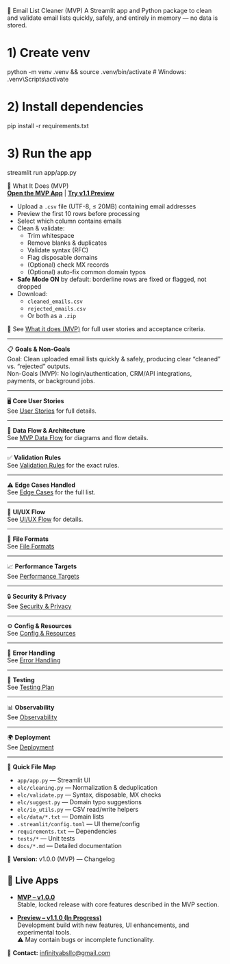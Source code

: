 📧 Email List Cleaner (MVP)
A Streamlit app and Python package to clean and validate email lists quickly, safely, and entirely in memory — no data is stored.

# 1) Create venv
python -m venv .venv && source .venv/bin/activate  # Windows: .venv\Scripts\activate

# 2) Install dependencies
pip install -r requirements.txt

# 3) Run the app
streamlit run app/app.py

🎯 What It Does (MVP)  
[**Open the MVP App**](https://email-list-cleaner-v1-0-0-mvp.streamlit.app/) | [**Try v1.1 Preview**](https://email-list-cleaner-v1-1-preview.streamlit.app/)


- Upload a `.csv` file (UTF-8, ≤ 20MB) containing email addresses  
- Preview the first 10 rows before processing  
- Select which column contains emails  
- Clean & validate:  
  - Trim whitespace  
  - Remove blanks & duplicates  
  - Validate syntax (RFC)  
  - Flag disposable domains  
  - (Optional) check MX records  
  - (Optional) auto-fix common domain typos  
- **Safe Mode ON** by default: borderline rows are fixed or flagged, not dropped  
- Download:  
  - `cleaned_emails.csv`  
  - `rejected_emails.csv`  
  - Or both as a `.zip`  

📄 See [What it does (MVP)](docs/PRODUCT.md) for full user stories and acceptance criteria.

---

📋 **Goals & Non-Goals**  
Goal: Clean uploaded email lists quickly & safely, producing clear “cleaned” vs. “rejected” outputs.  
Non-Goals (MVP): No login/authentication, CRM/API integrations, payments, or background jobs.

---

🖥 **Core User Stories**  
See [User Stories](docs/PRODUCT.md) for full details.

---

🔄 **Data Flow & Architecture**  
See [MVP Data Flow](docs/ARCHITECTURE.md) for diagrams and flow details.

---

✅ **Validation Rules**  
See [Validation Rules](docs/VALIDATION.md) for the exact rules.

---

⚠ **Edge Cases Handled**  
See [Edge Cases](docs/EDGE_CASES.md) for the full list.

---

🎨 **UI/UX Flow**  
See [UI/UX Flow](docs/UI_UX.md) for details.

---

📂 **File Formats**  
See [File Formats](docs/FILE_FORMATS.md)

---

📈 **Performance Targets**  
See [Performance Targets](docs/PERFORMANCE.md)

---

🔒 **Security & Privacy**  
See [Security & Privacy](docs/SECURITY_PRIVACY.md)

---

⚙ **Config & Resources**  
See [Config & Resources](docs/CONFIG.md)

---

🚫 **Error Handling**  
See [Error Handling](docs/ERRORS.md)

---

🧪 **Testing**  
See [Testing Plan](docs/TESTING.md)

---

📊 **Observability**  
See [Observability](docs/OBSERVABILITY.md)

---

🌍 **Deployment**  
See [Deployment](docs/DEPLOYMENT.md)

---

📂 **Quick File Map**  
- `app/app.py` — Streamlit UI  
- `elc/cleaning.py` — Normalization & deduplication  
- `elc/validate.py` — Syntax, disposable, MX checks  
- `elc/suggest.py` — Domain typo suggestions  
- `elc/io_utils.py` — CSV read/write helpers  
- `elc/data/*.txt` — Domain lists  
- `.streamlit/config.toml` — UI theme/config  
- `requirements.txt` — Dependencies  
- `tests/*` — Unit tests  
- `docs/*.md` — Detailed documentation  

📌 **Version:** v1.0.0 (MVP) — Changelog  

## 🚀 Live Apps

- **[MVP – v1.0.0](https://email-list-cleaner-v1-0-0-mvp.streamlit.app/)**  
  Stable, locked release with core features described in the MVP section.

- **[Preview – v1.1.0 (In Progress)](https://email-list-cleaner-v1-1-preview.streamlit.app/)**  
  Development build with new features, UI enhancements, and experimental tools.  
  ⚠ May contain bugs or incomplete functionality.


📧 **Contact:** infinityabsllc@gmail.com


